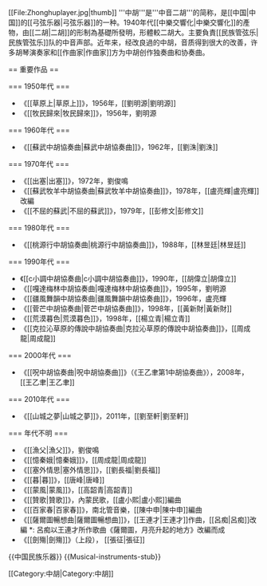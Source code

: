 [[File:Zhonghuplayer.jpg|thumb]]
'''中胡'''是'''中音二胡'''的简称，是[[中国|中国]]的[[弓弦乐器|弓弦乐器]]的一种。1940年代[[中樂交響化|中樂交響化]]的產物，由[[二胡|二胡]]的形制為基礎所發明，形體較二胡大。主要負責[[民族管弦乐|民族管弦乐]]队的中音声部。近年来，经改良過的中胡，音质得到很大的改善，许多胡琴演奏家和[[作曲家|作曲家]]方为中胡创作独奏曲和协奏曲。

== 重要作品 ==

=== 1950年代 ===

* 《[[草原上|草原上]]》，1956年，[[劉明源|劉明源]]
* 《[[牧民歸來|牧民歸來]]》，1956年，劉明源

=== 1960年代 ===

* 《[[蘇武中胡協奏曲|蘇武中胡協奏曲]]》，1962年，[[劉洙|劉洙]]

=== 1970年代 ===

* 《[[出塞|出塞]]》，1972年，劉俊鳴
* 《[[蘇武牧羊中胡協奏曲|蘇武牧羊中胡協奏曲]]》，1978年，[[盧亮輝|盧亮輝]]改編
* 《[[不屈的蘇武|不屈的蘇武]]》，1979年，[[彭修文|彭修文]]

=== 1980年代 ===

* 《[[桃源行中胡協奏曲|桃源行中胡協奏曲]]》，1988年，[[林昱廷|林昱廷]]

=== 1990年代 ===

* 《[[c小調中胡協奏曲|c小調中胡協奏曲]]》，1990年，[[胡偉立|胡偉立]]
* 《[[嘎達梅林中胡協奏曲|嘎達梅林中胡協奏曲]]》，1995年，劉明源
* 《[[疆風舞韻中胡協奏曲|疆風舞韻中胡協奏曲]]》，1996年，盧亮輝
* 《[[菅芒中胡協奏曲|菅芒中胡協奏曲]]》，1998年，[[黃新財|黃新財]]
* 《[[荒漠暮色|荒漠暮色]]》，1998年，[[楊立青|楊立青]]
* 《[[克拉沁草原的傳說中胡協奏曲|克拉沁草原的傳說中胡協奏曲]]》，[[周成龍|周成龍]]

=== 2000年代 ===

* 《[[呪中胡協奏曲|呪中胡協奏曲]]》（《王乙聿第1中胡協奏曲》），2008年，[[王乙聿|王乙聿]]

=== 2010年代 ===

* 《[[山城之夢|山城之夢]]》，2011年，[[劉至軒|劉至軒]]

=== 年代不明 ===

* 《[[漁父|漁父]]》，劉俊鳴
* 《[[憶秦娥|憶秦娥]]》，[[周成龍|周成龍]]
* 《[[塞外情思|塞外情思]]》，[[劉長福|劉長福]]
* 《[[暮|暮]]》，[[唐峰|唐峰]]
* 《[[蒙風|蒙風]]》，[[高韶青|高韶青]]
* 《[[贊歌|贊歌]]》，內蒙民歌，[[盧小熙|盧小熙]]編曲
* 《[[百家春|百家春]]》，南北管音樂，[[陳中申|陳中申]]編曲
* 《[[薩爾圖暢想曲|薩爾圖暢想曲]]》，[[王連才|王連才]]作曲，[[呂痴|呂痴]]改編
*: 呂痴以王連才所作歌曲《薩爾圖，月亮升起的地方》改編而成
* 《[[劍殤|劍殤]]》（上段）， [[張征|張征]]

{{中国民族乐器}}
{{Musical-instruments-stub}}

[[Category:中胡|Category:中胡]]